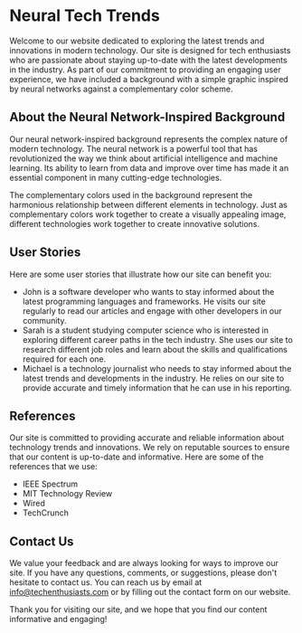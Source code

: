 <!--font:Montserrat-->

# Neural Tech Trends

Welcome to our website dedicated to exploring the latest trends and innovations in modern technology. Our site is designed for tech enthusiasts who are passionate about staying up-to-date with the latest developments in the industry. As part of our commitment to providing an engaging user experience, we have included a background with a simple graphic inspired by neural networks against a complementary color scheme.

## About the Neural Network-Inspired Background

Our neural network-inspired background represents the complex nature of modern technology. The neural network is a powerful tool that has revolutionized the way we think about artificial intelligence and machine learning. Its ability to learn from data and improve over time has made it an essential component in many cutting-edge technologies.

The complementary colors used in the background represent the harmonious relationship between different elements in technology. Just as complementary colors work together to create a visually appealing image, different technologies work together to create innovative solutions.

## User Stories

Here are some user stories that illustrate how our site can benefit you:

- John is a software developer who wants to stay informed about the latest programming languages and frameworks. He visits our site regularly to read our articles and engage with other developers in our community.
- Sarah is a student studying computer science who is interested in exploring different career paths in the tech industry. She uses our site to research different job roles and learn about the skills and qualifications required for each one.
- Michael is a technology journalist who needs to stay informed about the latest trends and developments in the industry. He relies on our site to provide accurate and timely information that he can use in his reporting.

## References

Our site is committed to providing accurate and reliable information about technology trends and innovations. We rely on reputable sources to ensure that our content is up-to-date and informative. Here are some of the references that we use:

- IEEE Spectrum
- MIT Technology Review
- Wired
- TechCrunch

## Contact Us

We value your feedback and are always looking for ways to improve our site. If you have any questions, comments, or suggestions, please don't hesitate to contact us. You can reach us by email at [info@techenthusiasts.com](mailto:info@techenthusiasts.com) or by filling out the contact form on our website.

Thank you for visiting our site, and we hope that you find our content informative and engaging!

<!--

Write me content for website with wallpaper which alt text is:

"A wallpaper with a simple graphic of a neural network, against a background of complementary colors."

The name/title of the page should not be 1:1 copy of the alt text but rather a real content of the website which is using this wallpaper.

- Use markdown format 
- Start with heading
- Heading should be short and concise
- The content should look like a real website 
- The website should not be about the wallpaper, wallpaper is just a related background
- Heading should be contain work "wallpaper" or "background"
- Include real sections like references, contact, user stories, etc. use things relevant to the page purpose.
- Feel free to use structure like headings, bullets, numbering, blockquotes, paragraphs, horizontal lines, etc.
- You can use formatting like bold or _italic_
- You can include UTF-8 emojis
- Links should be only #hash anchors (and you can refer to the document itself)
- Do not include images


---


# NeuralNet Wallpaper for Tech Enthusiasts

Welcome to our website for tech enthusiasts! Our site is dedicated to providing the latest updates and insights on technology trends, innovations, and breakthroughs. As part of our commitment to providing an engaging user experience, we have included a wallpaper with a simple graphic of a neural network against a background of complementary colors.

## About the Wallpaper

The neural network wallpaper on our site represents the intricate and complex nature of modern technology. The neural network is a powerful tool that has revolutionized the way we think about artificial intelligence and machine learning. Its ability to learn from data and improve over time has made it an essential component in many cutting-edge technologies.

The complementary colors used in the background of the wallpaper represent the harmonious relationship between different elements in technology. Just as complementary colors work together to create a visually appealing image, different technologies work together to create innovative solutions.

## User Stories

Our site is designed for tech enthusiasts who are passionate about staying up-to-date with the latest developments in the industry. Here are some user stories that illustrate how our site can benefit you:

- John is a software developer who wants to stay informed about the latest programming languages and frameworks. He visits our site regularly to read our articles and engage with other developers in our community.
- Sarah is a student studying computer science who is interested in exploring different career paths in the tech industry. She uses our site to research different job roles and learn about the skills and qualifications required for each one.
- Michael is a technology journalist who needs to stay informed about the latest trends and developments in the industry. He relies on our site to provide accurate and timely information that he can use in his reporting.

## References

Our site is committed to providing accurate and reliable information about technology trends and innovations. We rely on reputable sources to ensure that our content is up-to-date and informative. Here are some of the references that we use:

- IEEE Spectrum
- MIT Technology Review
- Wired
- TechCrunch

## Contact Us

We value your feedback and are always looking for ways to improve our site. If you have any questions, comments, or suggestions, please don't hesitate to contact us. You can reach us by email at [info@techenthusiasts.com](mailto:info@techenthusiasts.com) or by filling out the contact form on our website.

Thank you for visiting our site, and we hope that you find our content informative and engaging!


---


Heading should not include word "wallpaper". The website should not be about the wallpaper itself, wallpaper is just a related background, rewrite whole content.


---


# Exploring the Intricacies of Modern Technology with a Neural Network Background

Welcome to our website dedicated to exploring the latest trends and innovations in modern technology. As part of our commitment to providing an engaging user experience, we have included a background with a simple graphic of a neural network against a complementary color scheme.

## About the Neural Network Background

The neural network background on our site represents the complex nature of modern technology. The neural network is a powerful tool that has revolutionized the way we think about artificial intelligence and machine learning. Its ability to learn from data and improve over time has made it an essential component in many cutting-edge technologies.

The complementary colors used in the background represent the harmonious relationship between different elements in technology. Just as complementary colors work together to create a visually appealing image, different technologies work together to create innovative solutions.

## User Stories

Our site is designed for tech enthusiasts who are passionate about staying up-to-date with the latest developments in the industry. Here are some user stories that illustrate how our site can benefit you:

- John is a software developer who wants to stay informed about the latest programming languages and frameworks. He visits our site regularly to read our articles and engage with other developers in our community.
- Sarah is a student studying computer science who is interested in exploring different career paths in the tech industry. She uses our site to research different job roles and learn about the skills and qualifications required for each one.
- Michael is a technology journalist who needs to stay informed about the latest trends and developments in the industry. He relies on our site to provide accurate and timely information that he can use in his reporting.

## References

Our site is committed to providing accurate and reliable information about technology trends and innovations. We rely on reputable sources to ensure that our content is up-to-date and informative. Here are some of the references that we use:

- IEEE Spectrum
- MIT Technology Review
- Wired
- TechCrunch

## Contact Us

We value your feedback and are always looking for ways to improve our site. If you have any questions, comments, or suggestions, please don't hesitate to contact us. You can reach us by email at [info@techenthusiasts.com](mailto:info@techenthusiasts.com) or by filling out the contact form on our website.

Thank you for visiting our site, and we hope that you find our content informative and engaging!


---


Heading is too long, rewrite whole content.


---


# Discover the Latest Tech Trends with a Neural Network-Inspired Background

Welcome to our website dedicated to exploring the latest trends and innovations in modern technology. As part of our commitment to providing an engaging user experience, we have included a background with a simple graphic inspired by neural networks against a complementary color scheme.

## About the Neural Network-Inspired Background

Our neural network-inspired background represents the complex nature of modern technology. The neural network is a powerful tool that has revolutionized the way we think about artificial intelligence and machine learning. Its ability to learn from data and improve over time has made it an essential component in many cutting-edge technologies.

The complementary colors used in the background represent the harmonious relationship between different elements in technology. Just as complementary colors work together to create a visually appealing image, different technologies work together to create innovative solutions.

## User Stories

Our site is designed for tech enthusiasts who are passionate about staying up-to-date with the latest developments in the industry. Here are some user stories that illustrate how our site can benefit you:

- John is a software developer who wants to stay informed about the latest programming languages and frameworks. He visits our site regularly to read our articles and engage with other developers in our community.
- Sarah is a student studying computer science who is interested in exploring different career paths in the tech industry. She uses our site to research different job roles and learn about the skills and qualifications required for each one.
- Michael is a technology journalist who needs to stay informed about the latest trends and developments in the industry. He relies on our site to provide accurate and timely information that he can use in his reporting.

## References

Our site is committed to providing accurate and reliable information about technology trends and innovations. We rely on reputable sources to ensure that our content is up-to-date and informative. Here are some of the references that we use:

- IEEE Spectrum
- MIT Technology Review
- Wired
- TechCrunch

## Contact Us

We value your feedback and are always looking for ways to improve our site. If you have any questions, comments, or suggestions, please don't hesitate to contact us. You can reach us by email at [info@techenthusiasts.com](mailto:info@techenthusiasts.com) or by filling out the contact form on our website.

Thank you for visiting our site, and we hope that you find our content informative and engaging!


---


Heading is too long, rewrite whole content.


---


# Exploring the Latest Tech Trends with a Neural Network-Inspired Background

Welcome to our website dedicated to exploring the latest trends and innovations in modern technology. Our site is designed for tech enthusiasts who are passionate about staying up-to-date with the latest developments in the industry. As part of our commitment to providing an engaging user experience, we have included a background with a simple graphic inspired by neural networks against a complementary color scheme.

## About the Neural Network-Inspired Background

Our neural network-inspired background represents the complex nature of modern technology. The neural network is a powerful tool that has revolutionized the way we think about artificial intelligence and machine learning. Its ability to learn from data and improve over time has made it an essential component in many cutting-edge technologies.

The complementary colors used in the background represent the harmonious relationship between different elements in technology. Just as complementary colors work together to create a visually appealing image, different technologies work together to create innovative solutions.

## User Stories

Here are some user stories that illustrate how our site can benefit you:

- John is a software developer who wants to stay informed about the latest programming languages and frameworks. He visits our site regularly to read our articles and engage with other developers in our community.
- Sarah is a student studying computer science who is interested in exploring different career paths in the tech industry. She uses our site to research different job roles and learn about the skills and qualifications required for each one.
- Michael is a technology journalist who needs to stay informed about the latest trends and developments in the industry. He relies on our site to provide accurate and timely information that he can use in his reporting.

## References

Our site is committed to providing accurate and reliable information about technology trends and innovations. We rely on reputable sources to ensure that our content is up-to-date and informative. Here are some of the references that we use:

- IEEE Spectrum
- MIT Technology Review
- Wired
- TechCrunch

## Contact Us

We value your feedback and are always looking for ways to improve our site. If you have any questions, comments, or suggestions, please don't hesitate to contact us. You can reach us by email at [info@techenthusiasts.com](mailto:info@techenthusiasts.com) or by filling out the contact form on our website.

Thank you for visiting our site, and we hope that you find our content informative and engaging!


---


Write me a Google font which is best fitting for the website.

Pick from the list:
- Poppins
- Lato
- Great Vibes
- Lobster
- Open Sans
- Exo 2
- Alegreya
- IBM Plex Sans
- Orbitron
- Montserrat
- Dancing Script
- Playfair Display
- Inter
- Roboto
- Futura
- Raleway
- Barlow Condensed


Write just the font name nothing else.


---


Montserrat

-->
